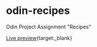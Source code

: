 # odin-recipes
Odin Project Assignment "Recipes" 

[Live preview](https://fukcthat.github.io/odin-recipes/){target:_blank} 
